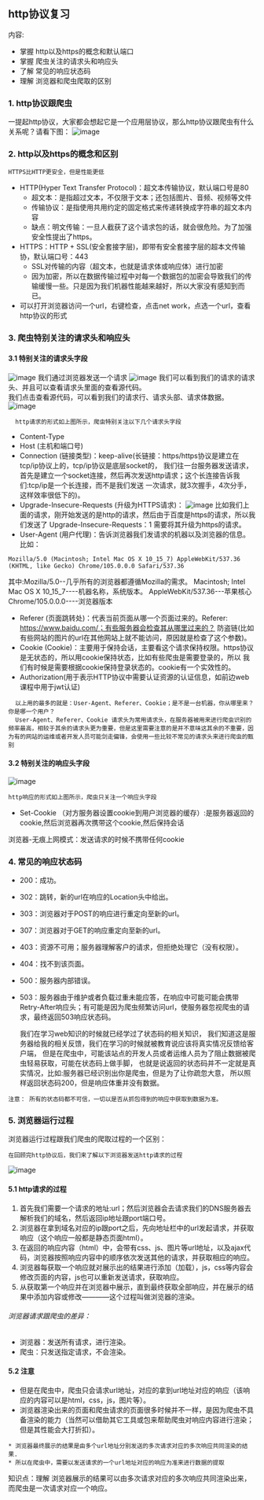 ## http协议复习
内容:
* 掌握 http以及https的概念和默认端口
* 掌握 爬虫关注的请求头和响应头
* 了解 常见的响应状态码
* 理解 浏览器和爬虫爬取的区别

### 1. http协议跟爬虫
  一提起http协议，大家都会想起它是一个应用层协议，那么http协议跟爬虫有什么关系呢？请看下图：
  ![image](../images/6.png)
### 2. http以及https的概念和区别

```renderscript
HTTPS比HTTP更安全，但是性能更低
```  

* HTTP(Hyper Text Transfer Protocol)：超文本传输协议，默认端口号是80
  * 超文本：是指超过文本，不仅限于文本；还包括图片、音频、视频等文件
  * 传输协议：是指使用共用约定的固定格式来传递转换成字符串的超文本内容
  * 缺点：明文传输：一旦人截获了这个请求包的话，就会很危险。为了加强安全性提出了https。
* HTTPS：HTTP + SSL(安全套接字层)，即带有安全套接字层的超本文传输协，默认端口号：443
  * SSL对传输的内容（超文本，也就是请求体或响应体）进行加密
  * 因为加密，所以在数据传输过程中对每一个数据包的加密会导致我们的传输缓慢一些。只是因为我们机器性能越来越好，所以大家没有感知到而已。
* 可以打开浏览器访问一个url，右键检查，点击net work，点选一个url，查看http协议的形式

### 3. 爬虫特别关注的请求头和响应头
#### 3.1 特别关注的请求头字段
  ![image](../images/7.png)
  我们通过浏览器发送一个请求
  ![image](../images/8.png)
  我们可以看到我们的请求的请求头、并且可以查看请求头里面的查看源代码。  
  我们点击查看源代码，可以看到我们的请求行、请求头部、请求体数据。  
  ![image](../images/9.png)  

```renderscript
  http请求的形式如上图所示，爬虫特别关注以下几个请求头字段
```
* Content-Type
* Host (主机和端口号)
* Connection (链接类型)：keep-alive(长链接：https/https协议是建立在tcp/ip协议上的，tcp/ip协议是底层socket的，
我们往一台服务器发送请求，首先是建立一个socket连接，然后再次发送http请求；这个长连接告诉我们:tcp/ip是一个长连接，而不是我们发送
一次请求，就3次握手，4次分手，这样效率很低下的)。
* Upgrade-Insecure-Requests (升级为HTTPS请求)：
 ![image](../images/10.png) 
  比如我们上面的请求，刚开始发送的是http的请求，然后由于百度是https的请求，所以我们发送了 Upgrade-Insecure-Requests：1 需要将其升级为https的请求。
* User-Agent (用户代理)：告诉浏览器我们发请求的机器以及浏览器的信息。
  比如：
```renderscript
Mozilla/5.0 (Macintosh; Intel Mac OS X 10_15_7) AppleWebKit/537.36 (KHTML, like Gecko) Chrome/105.0.0.0 Safari/537.36
```

  其中:Mozilla/5.0--几乎所有的浏览器都遵循Mozilla的需求。
  Macintosh; Intel Mac OS X 10_15_7----机器名称，系统版本。
  AppleWebKit/537.36---苹果核心
  Chrome/105.0.0.0----浏览器版本
  
  
* Referer (页面跳转处)：代表当前页面从哪一个页面过来的。Referer: https://www.baidu.com/；有些服务器会检查其从哪里过来的？
   防盗链(比如有些网站的图片的url在其他网站上就不能访问，原因就是检查了这个参数)。
* Cookie (Cookie)：主要用于保持会话，主要看这个请求保持权限。https协议是无状态的，所以用cookie保持状态，比如有些爬虫是需要登录的，所以
                  我们有时候是需要根据cookie保持登录状态的。cookie有一个实效性的。
* Authorization(用于表示HTTP协议中需要认证资源的认证信息，如前边web课程中用于jwt认证)

```renderscript
  以上用的最多的就是：User-Agent、Referer、Cookie；是不是一台机器，你从哪里来？你是哪一个用户？
  User-Agent、Referer、Cookie 请求头为常用请求头，在服务器被用来进行爬虫识别的频率最高，相较于其余的请求头更为重要，但是这里需要注意的是并不意味这其余的不重要，因为有的网站的运维或者开发人员可能剑走偏锋，会使用一些比较不常见的请求头来进行爬虫的甄别
```

#### 3.2 特别关注的响应头字段  

![image](../images/11.png) 

```renderscript
http响应的形式如上图所示，爬虫只关注一个响应头字段
```
* Set-Cookie （对方服务器设置cookie到用户浏览器的缓存）:是服务器返回的cookie,然后浏览器再次携带这个cookie,然后保持会话
 

浏览器-无痕上网模式：发送请求的时候不携带任何cookie
  
### 4. 常见的响应状态码
* 200：成功。
* 302：跳转，新的url在响应的Location头中给出。
* 303：浏览器对于POST的响应进行重定向至新的url。
* 307：浏览器对于GET的响应重定向至新的url。
* 403：资源不可用；服务器理解客户的请求，但拒绝处理它（没有权限）。
* 404：找不到该页面。
* 500：服务器内部错误。
* 503：服务器由于维护或者负载过重未能应答，在响应中可能可能会携带Retry-After响应头；有可能是因为爬虫频繁访问url，使服务器忽视爬虫的请求，最终返回503响应状态码。

  我们在学习web知识的时候就已经学过了状态码的相关知识，
我们知道这是服务器给我的相关反馈，我们在学习的时候就被教育说应该将真实情况反馈给客户端，
但是在爬虫中，可能该站点的开发人员或者运维人员为了阻止数据被爬虫轻易获取，可能在状态码上做手脚，
也就是说返回的状态码并不一定就是真实情况，比如:服务器已经识别出你是爬虫，但是为了让你疏忽大意，
所以照样返回状态码200，但是响应体重并没有数据。

```renderscript
注意： 所有的状态码都不可信，一切以是否从抓包得到的响应中获取到数据为准。
```

### 5. 浏览器运行过程
  浏览器运行过程跟我们爬虫的爬取过程的一个区别：

```renderscript
在回顾完http协议后，我们来了解以下浏览器发送http请求的过程
```
  
![image](../images/12.png)  

#### 5.1 http请求的过程
1. 首先我们需要一个请求的地址:url；然后浏览器会去请求我们的DNS服务器去解析我们的域名，然后返回ip地址跟port端口号。
2. 浏览器在拿到域名对应的ip跟port之后，先向地址栏中的url发起请求，并获取响应（这个响应一般都是静态页面html）。
3. 在返回的响应内容（html）中，会带有css、js、图片等url地址，以及ajax代码，浏览器按照响应内容中的顺序依次发送其他的请求，并获取相应的响应。
4. 浏览器每获取一个响应就对展示出的结果进行添加（加载），js，css等内容会修改页面的内容，js也可以重新发送请求，获取响应。
5. 从获取第一个响应并在浏览器中展示，直到最终获取全部响应，并在展示的结果中添加内容或修改————这个过程叫做浏览器的渲染。
  
  
###### 浏览器请求跟爬虫的差异：
* 浏览器：发送所有请求，进行渲染。
* 爬虫：只发送指定请求，不会渲染。  

#### 5.2 注意  
* 但是在爬虫中，爬虫只会请求url地址，对应的拿到url地址对应的响应（该响应的内容可以是html，css，js，图片等）。
* 浏览器渲染出来的页面和爬虫请求的页面很多时候并不一样，是因为爬虫不具备渲染的能力（当然可以借助其它工具或包来帮助爬虫对响应内容进行渲染；但是其性能会大打折扣）。  

```renderscript
* 浏览器最终展示的结果是由多个url地址分别发送的多次请求对应的多次响应共同渲染的结果.
* 所以在爬虫中，需要以发送请求的一个url地址对应的响应为准来进行数据的提取
```

知识点：理解 浏览器展示的结果可以由多次请求对应的多次响应共同渲染出来，而爬虫是一次请求对应一个响应。





  


